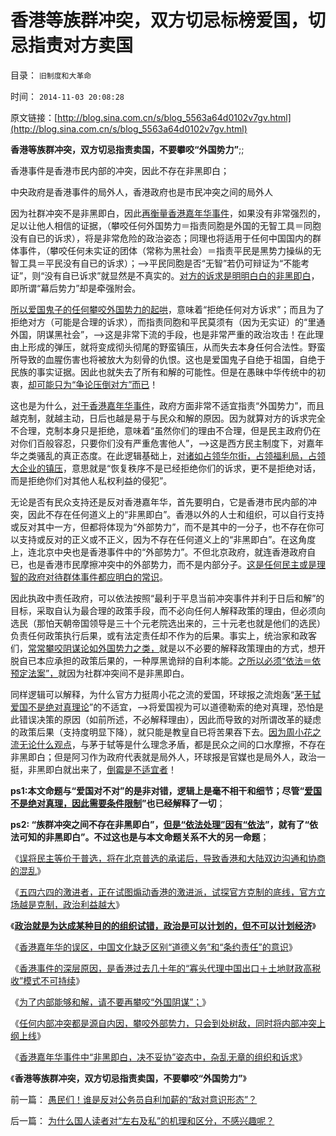# 香港等族群冲突，双方切忌标榜爱国，切忌指责对方卖国

目录： `旧制度和大革命` 

时间： `2014-11-03 20:08:28` 

原文链接：[http://blog.sina.com.cn/s/blog_5563a64d0102v7gv.html](http://blog.sina.com.cn/s/blog_5563a64d0102v7gv.html)

**香港等族群冲突，双方切忌指责卖国，不要攀咬“外国势力”**;;

香港事件是香港市民内部的冲突，因此不存在非黑即白；

中央政府是香港事件的局外人，香港政府也是市民冲突之间的局外人

因为社群冲突不是非黑即白，因此[再衡量香港嘉年华事件](../../../2014/10/26/为了内部能够和解，请不要再攀咬“外国阴谋”.md)，如果没有非常强烈的，足以让他人相信的证据，（攀咬任何外国势力＝指责同胞是外国的无智工具＝同胞没有自已的诉求），将是非常危险的政治姿态；同理也将适用于任何中国国内的群体事件，（攀咬任何未实证的团体（常称为黑社会）＝指责平民是黑势力操纵的无智工具＝平民没有自已的诉求）；——>平民同胞是否“无智”若仍可辩证为“不能考证”，则“没有自已诉求”就显然是不真实的。[对方的诉求是明明白白的非黑即白](../../../2014/10/16/中国文化缺乏区别“道德义务”和“条约责任”的意识.md)，即所谓“幕后势力”却是牵强附会。

[所以爱国鬼子的任何攀咬外国势力的起哄](../../../2014/10/28/一旦以爱国之类名义攀咬外部势力，内部冲突将升级至不可能和解.md)，意味着“拒绝任何对方诉求”；而且为了拒绝对方（可能是合理的诉求），而指责同胞和平民莫须有（因为无实证）的“里通外国，阴谋黑社会”，——>这是非常下流的手段，也是非常严重的政治攻击！在此理由上形成的弹压，就将变成彻头彻尾的野蛮镇压，从而失去本身任何合法性。野蛮所导致的血腥伤害也将被放大为刻骨的仇恨。这也是爱国鬼子自绝于祖国，自绝于民族的事实证据。因此也就失去了所有和解的可能性。但是在愚昧中华传统中的初衷，[却可能只为“争论压倒对方”而已](../../../2011/1/30/狼的斗牙和狗的斗嘴.md)！

这也是为什么，[对于香港嘉年华事件](../../../2014/9/7/香港市民应将北京立场的松动，视为善意.md)，政府方面非常不适宜指责“外国势力”，而且越克制，就越主动，日后也越是易于与民众和解的原因。因为就算对方的诉求完全不合理，克制本身只是拒绝，意味着“虽然你们的理由不合理，但是民主政府仍在对你们百般容忍，只要你们没有严重危害他人”，——>这是西方民主制度下，对嘉年华之类骚乱的真正态度。在此逻辑基础上，[对诸如占领华尔街，占领福利局，占领大企业的镇压](../../../2011/10/17/占领大企业，占领福利局，占领华尔街.md)，意思就是“恢复秩序不是已经拒绝你们的诉求，更不是拒绝对话，而是拒绝你们对其他人私权利益的侵犯”。

无论是否有民众支持还是反对香港嘉年华，首先要明白，它是香港市民内部的冲突，因此不存在任何道义上的“非黑即白”。香港以外的人士和组织，可以自行支持或反对其中一方，但都将体现为“外部势力”，而不是其中的一分子，也不存在你可以支持或反对的正义或不正义，因为不存在任何道义上的“非黑即白”。在这角度上，连北京中央也是香港事件中的“外部势力”。不但北京政府，就连香港政府自已，也是香港市民摩擦冲突中的外部势力，而不是内部分子。[这是任何民主或是理智的政府对待群体事件都应明白的常识](../../../2009/7/12/枉法人治乃分裂之门.md)。

因此执政中责任政府，可以依法按照“最利于平息当前冲突事件并利于日后和解”的目标，采取自认为最合理的政策手段，而不必向任何人解释政策的理由，但必须向选民（那怕天朝帝国领导是三十个元老院选出来的，三十元老也就是他们的选民）负责任何政策执行后果，或有法定责任却不作为的后果。事实上，统治家和政客们，[常常攀咬阴谋论如外国势力之类，](../../../2014/10/28/一旦以爱国之类名义攀咬外部势力，内部冲突将升级至不可能和解.md)就是以不必要的解释政策理由的方式，想开脱自已本应承担的政策后果的，一种厚黑诡辩的自利本能。[之所以必须“依法＝依预定法案”，](http://darthvad.blog.sohu.com/252062305.html)就因为社群冲突间不是非黑即白。

同样逻辑可以解释，为什么官方力挺周小花之流的爱国，环球报之流炮轰“[茅于轼爱国不是绝对真理论](../../../2014/10/29/孟子谈不爱国，朱元璋炮轰茅于轼.md)”的不适宜，——>将爱国视为可以道德勒索的绝对真理，恐怕是此错误决策的原因（如前所述，不必解释理由），因此而导致的对所谓改革的疑虑的政策后果（支持度明显下降），就只能是教皇自已将苦果吞下去。[因为周小花之流无论什么观点](../../../2009/9/27/溜须拍马的爱国道德明星.md)，与茅于轼等是什么理念矛盾，都是民众之间的口水摩擦，不存在非黑即白；但是阿习作为政府代表就是局外人，环球报是官媒也是局外人，政治一挺，非黑即白就出来了，[倒霉是不适宜者](../../../2009/3/25/中国式诡辩：道德祭坛上忠君的义务.md)！

**ps1:本文命题与“爱国对不对”的是非对错，逻辑上是毫不相干和细节；尽管“[爱国不是绝对真理，因此需要条件限制](../../../2014/10/26/茅于轼有错吗？爱国不是绝对真理，同意否？.md)”也已经解释了一切**；

**ps2: “族群冲突之间不存在非黑即白”，[但是“依法处理”因有“依法](../../../2009/7/12/政府依法执法不是镇压.md)”，就有了“依法可知的非黑即白”。不过这也是与本文命题关系不大的另一命题**；

《[误将民主等价于普选，将在北京普选的承诺后，导致香港和大陆双边沟通和协商的混乱](../../../2014/9/1/北京伸出普选橄榄枝，炸窝的可能是民混派；.md)》

《[五四六四的激进者，正在试图煽动香港的激进派，试探官方克制的底线，官方立场越是克制，政治利益越大](../../../2014/9/7/香港市民应将北京立场的松动，视为善意.md)》

《[**政治就是为达成某种目的的组织试错，政治是可以计划的，但不可以计划经济**](http://darthvad.blog.163.com/blog/static/5339947020149510450267/)》

《[香港嘉年华的误区，中国文化缺乏区别“道德义务”和“条约责任”的意识](../../../2014/10/16/中国文化缺乏区别“道德义务”和“条约责任”的意识.md)》

《[香港事件的深层原因，是香港过去几十年的“寡头代理中国出口＋土地财政高税收”模式不可持续](../../../2014/10/22/香港事件的深层原因，是香港经济模式不可持续.md)》

《[为了内部能够和解，请不要再攀咬“外国阴谋”；](../../../2014/10/26/为了内部能够和解，请不要再攀咬“外国阴谋”.md)》

《[任何内部冲突都是源自内因，攀咬外部势力，只会到处树敌，同时将内部冲突上纲上线](../../../2014/10/28/一旦以爱国之类名义攀咬外部势力，内部冲突将升级至不可能和解.md)》

《[香港嘉年华事件中“非黑即白，决不妥协”姿态中，杂乱无章的组织和诉求](../../../2014/11/1/科学的结论非黑即白，族群冲突不可能非黑即白.md)》

《**香港等族群冲突，双方切忌指责卖国，不要攀咬“外国势力”**》

前一篇： [愚民们！谁是反对公务员自利加薪的“敌对意识形态”？](../../../2014/11/8/愚民们！谁是反对公务员自利加薪的“敌对意识形态”？.md)

后一篇： [为什么国人读者对“左右及私”的机理和区分，不感兴趣呢？](../../../2014/11/2/为什么国人读者对“左右及私”的机理和区分，不感兴趣呢？.md)


